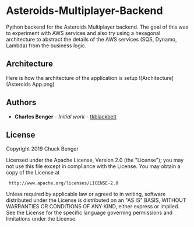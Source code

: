 # Asteroids-Multiplayer-Backend

Python backend for the Asteroids Multiplayer backend. The goal of this was to experiment with AWS services and also try using a hexagonal architecture to abstract the details of the AWS services (SQS, Dynamo, Lambda) from the business logic.

## Architecture 

Here is how the architecture of the application is setup
![Architecture](Asteroids App.png)

## Authors

* **Charles Benger** - *Initial work* - [tkblackbelt](https://github.com/tkblackbelt)

## License

   Copyright 2019 Chuck Benger

   Licensed under the Apache License, Version 2.0 (the "License");
   you may not use this file except in compliance with the License.
   You may obtain a copy of the License at

     http://www.apache.org/licenses/LICENSE-2.0

   Unless required by applicable law or agreed to in writing, software
   distributed under the License is distributed on an "AS IS" BASIS,
   WITHOUT WARRANTIES OR CONDITIONS OF ANY KIND, either express or implied.
   See the License for the specific language governing permissions and
   limitations under the License.